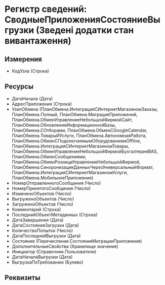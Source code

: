 ﻿# Регистр сведений: СводныеПриложенияСостояниеВыгрузки (Зведені додатки стан вивантаження)

## Измерения

- КодУзла (Строка)

## Ресурсы

- ДатаНачала (Дата)
- АдресПриложения (Строка)
- УзелОбмена (ПланОбмена.ИнтеграцияСИнтернетМагазиномЗаказы, ПланОбмена.Полный, ПланОбмена.МиграцияПриложений, ПланОбмена.ОбменУправлениеНебольшойФирмойСайт, ПланОбмена.ОбновлениеИнформационнойБазы, ПланОбмена.СОтборами, ПланОбмена.ОбменСGoogleCalendar, ПланОбмена.ТоварыИУслуги, ПланОбмена.АвтономнаяРабота, ПланОбмена.ОбменСПодключаемымОборудованиемOffline, ПланОбмена.ИнтеграцияСИнтернетМагазиномТовары, ПланОбмена.ОбменУправлениеНебольшойФирмойБухгалтерияBAS, ПланОбмена.ОбменСообщениями, ПланОбмена.ОбменРозницаУправлениеНебольшойФирмой, ПланОбмена.СинхронизацияДанныхЧерезУниверсальныйФормат, ПланОбмена.ИнтеграцияСИнтернетМагазиномУслуги, ПланОбмена.МобильноеПриложение)
- НомерОтправленногоСообщения (Число)
- НомерПринятогоСообщения (Число)
- ИзмененоОбъектов (Число)
- ВыгруженоОбъектов (Число)
- ЗагруженоОбъектов (Число)
- Комментарий (Строка)
- ПоследнийОбъектМетаданных (Строка)
- ДатаЗавершения (Дата)
- ДатаСостоянияЗагрузки (Дата)
- КоличествоПопыток (Число)
- ДатаПоследнейВыгрузки (Дата)
- Состояние (Перечисление.СостоянияМиграцииПриложения)
- ДополнительныеСвойства (Хранилище значения)
- Инициатор (Справочник.Пользователи)
- ДатаНачалаВыгрузки (Дата)
- ВыгрузкаПоТребованию (Булево)

## Реквизиты



